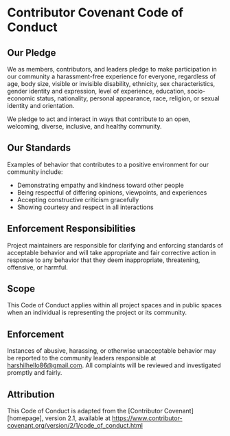 # Contributor Covenant Code of Conduct

## Our Pledge
We as members, contributors, and leaders pledge to make participation in our community a harassment-free experience for everyone, regardless of age, body size, visible or invisible disability, ethnicity, sex characteristics, gender identity and expression, level of experience, education, socio-economic status, nationality, personal appearance, race, religion, or sexual identity and orientation.

We pledge to act and interact in ways that contribute to an open, welcoming, diverse, inclusive, and healthy community.

## Our Standards
Examples of behavior that contributes to a positive environment for our community include:
- Demonstrating empathy and kindness toward other people
- Being respectful of differing opinions, viewpoints, and experiences
- Accepting constructive criticism gracefully
- Showing courtesy and respect in all interactions

## Enforcement Responsibilities
Project maintainers are responsible for clarifying and enforcing standards of acceptable behavior and will take appropriate and fair corrective action in response to any behavior that they deem inappropriate, threatening, offensive, or harmful.

## Scope
This Code of Conduct applies within all project spaces and in public spaces when an individual is representing the project or its community.

## Enforcement
Instances of abusive, harassing, or otherwise unacceptable behavior may be reported to the community leaders responsible at harshilhello86@gmail.com. All complaints will be reviewed and investigated promptly and fairly.

## Attribution
This Code of Conduct is adapted from the [Contributor Covenant][homepage], version 2.1, available at https://www.contributor-covenant.org/version/2/1/code_of_conduct.html
